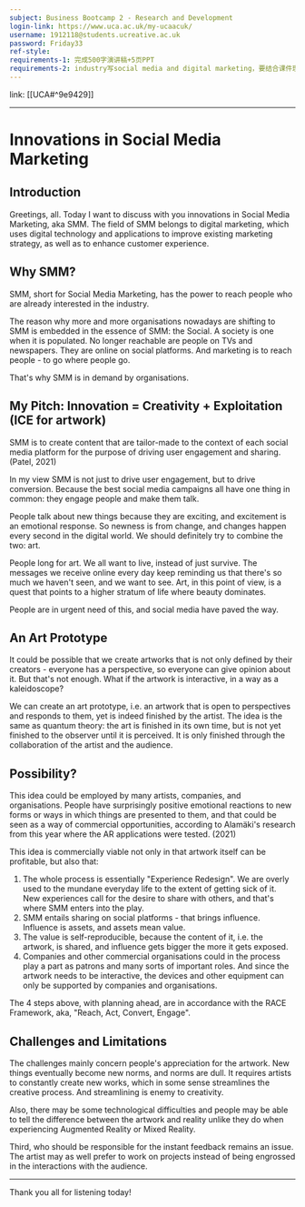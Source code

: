 ```yaml
---
subject: Business Bootcamp 2 - Research and Development
login-link: https://www.uca.ac.uk/my-ucaacuk/
username: 1912118@students.ucreative.ac.uk
password: Friday33
ref-style: 
requirements-1: 完成500字演讲稿+5页PPT
requirements-2: industry写social media and digital marketing，要结合课件理论写
---
```

link: [[UCA#^9e9429]]

---

# Innovations in Social Media Marketing

## Introduction

Greetings, all. Today I want to discuss with you innovations in Social Media Marketing, aka SMM. The field of SMM belongs to digital marketing, which uses digital technology and applications to improve existing marketing strategy, as well as to enhance customer experience.

## Why SMM?

SMM, short for Social Media Marketing, has the power to reach people who are already interested in the industry.

The reason why more and more organisations nowadays are shifting to SMM is embedded in the essence of SMM: the Social. A society is one when it is populated. No longer reachable are people on TVs and newspapers. They are online on social platforms. And marketing is to reach people - to go where people go.

That's why SMM is in demand by organisations.

## My Pitch: Innovation = Creativity + Exploitation (ICE for artwork)

SMM is to create content that are tailor-made to the context of each social media platform for the purpose of driving user engagement and sharing. (Patel, 2021)

In my view SMM is not just to drive user engagement, but to drive conversion. Because the best social media campaigns all have one thing in common: they engage people and make them talk.

People talk about new things because they are exciting, and excitement is an emotional response. So newness is from change, and changes happen every second in the digital world. We should definitely try to combine the two: art.

People long for art. We all want to live, instead of just survive. The messages we receive online every day keep reminding us that there's so much we haven't seen, and we want to see. Art, in this point of view, is a quest that points to a higher stratum of life where beauty dominates.

People are in urgent need of this, and social media have paved the way.

## An Art Prototype

It could be possible that we create artworks that is not only defined by their creators - everyone has a perspective, so everyone can give opinion about it. But that's not enough. What if the artwork is interactive, in a way as a kaleidoscope?

We can create an art prototype, i.e. an artwork that is open to perspectives and responds to them, yet is indeed finished by the artist. The idea is the same as quantum theory: the art is finished in its own time, but is not yet finished to the observer until it is perceived. It is only finished through the collaboration of the artist and the audience.

## Possibility?

This idea could be employed by many artists, companies, and organisations. People have surprisingly positive emotional reactions to new forms or ways in which things are presented to them, and that could be seen as a way of commercial opportunities, according to Alamäki's research from this year where the AR applications were tested. (2021)

This idea is commercially viable not only in that artwork itself can be profitable, but also that:

1.  The whole process is essentially "Experience Redesign". We are overly used to the mundane everyday life to the extent of getting sick of it. New experiences call for the desire to share with others, and that's where SMM enters into the play.
2.  SMM entails sharing on social platforms - that brings influence. Influence is assets, and assets mean value.
3.  The value is self-reproducible, because the content of it, i.e. the artwork, is shared, and influence gets bigger the more it gets exposed.
4.  Companies and other commercial organisations could in the process play a part as patrons and many sorts of important roles. And since the artwork needs to be interactive, the devices and other equipment can only be supported by companies and organisations.

The 4 steps above, with planning ahead, are in accordance with the RACE Framework, aka, "Reach, Act, Convert, Engage".

## Challenges and Limitations

The challenges mainly concern people's appreciation for the artwork. New things eventually become new norms, and norms are dull. It requires artists to constantly create new works, which in some sense streamlines the creative process. And streamlining is enemy to creativity.

Also, there may be some technological difficulties and people may be able to tell the difference between the artwork and reality unlike they do when experiencing Augmented Reality or Mixed Reality.

Third, who should be responsible for the instant feedback remains an issue. The artist may as well prefer to work on projects instead of being engrossed in the interactions with the audience.

---

Thank you all for listening today!
